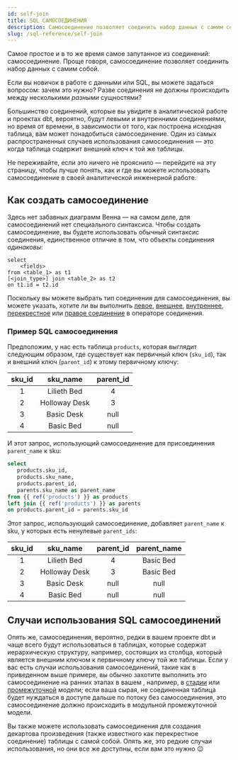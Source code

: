 ```yaml
---
id: self-join
title: SQL САМОСОЕДИНЕНИЯ
description: Самосоединение позволяет соединить набор данных с самим собой. Обычный случай использования самосоединения — это когда таблица содержит внешний ключ к первичному ключу той же таблицы.
slug: /sql-reference/self-join
---
```


<head>
    <title>Работа с самосоединениями в SQL</title>
</head>

Самое простое и в то же время самое запутанное из соединений: самосоединение. Проще говоря, самосоединение позволяет соединить набор данных с самим собой.

Если вы новичок в работе с данными или SQL, вы можете задаться вопросом: зачем это нужно? Разве соединения не должны происходить между несколькими *разными* сущностями?

Большинство соединений, которые вы увидите в аналитической работе и проектах dbt, вероятно, будут левыми и внутренними соединениями, но время от времени, в зависимости от того, как построена исходная таблица, вам может понадобиться самосоединение. Один из самых распространенных случаев использования самосоединения — это когда таблица содержит внешний ключ к <Term id="primary-key" /> той же таблицы.

Не переживайте, если это ничего не прояснило — перейдите на эту страницу, чтобы лучше понять, как и где вы можете использовать самосоединение в своей аналитической инженерной работе.

## Как создать самосоединение

Здесь нет забавных диаграмм Венна — на самом деле, для самосоединений нет специального синтаксиса. Чтобы создать самосоединение, вы будете использовать обычный синтаксис соединения, единственное отличие в том, что объекты соединения *одинаковы*:

```
select
	<fields>
from <table_1> as t1
[<join_type>] join <table_2> as t2
on t1.id = t2.id
```

Поскольку вы можете выбрать тип соединения для самосоединения, вы можете указать, хотите ли вы выполнить [левое](/sql-reference/left-join), [внешнее](/sql-reference/outer-join), [внутреннее](/sql-reference/inner-join), [перекрестное](/sql-reference/cross-join) или [правое соединение](/sql-reference/right-join) в операторе соединения.

### Пример SQL самосоединения

Предположим, у нас есть таблица `products`, которая выглядит следующим образом, где существует как первичный ключ (`sku_id`), так и внешний ключ (`parent_id`) к этому первичному ключу:

| **sku_id** | **sku_name** | **parent_id** |
|:---:|:---:|:---:|
| 1 | Lilieth Bed | 4 |
| 2 | Holloway Desk | 3 |
| 3 | Basic Desk | null |
| 4 | Basic Bed | null |

И этот запрос, использующий самосоединение для присоединения `parent_name` к sku:

```sql
select
   products.sku_id,
   products.sku_name,
   products.parent_id,
   parents.sku_name as parent_name
from {{ ref('products') }} as products
left join {{ ref('products') }} as parents
on products.parent_id = parents.sku_id
```

Этот запрос, использующий самосоединение, добавляет `parent_name` к sku, у которых есть ненулевые `parent_ids`:

| sku_id | sku_name | parent_id | parent_name |
|:---:|:---:|:---:|:---:|
| 1 | Lilieth Bed | 4 | Basic Bed |
| 2 | Holloway Desk | 3 | Basic Bed |
| 3 | Basic Desk | null | null |
| 4 | Basic Bed | null | null |

## Случаи использования SQL самосоединений

Опять же, самосоединения, вероятно, редки в вашем проекте dbt и чаще всего будут использоваться в таблицах, которые содержат иерархическую структуру, например, состоящих из столбца, который является внешним ключом к первичному ключу той же таблицы. Если у вас есть случаи использования самосоединений, такие как в приведенном выше примере, вы обычно захотите выполнить это самосоединение на ранних этапах в вашем <Term id="dag" />, например, в [стадии](/best-practices/how-we-structure/2-staging) или [промежуточной](/best-practices/how-we-structure/3-intermediate) модели; если ваша сырая, не соединенная таблица будет нуждаться в доступе дальше по потоку без самосоединения, это самосоединение должно происходить в модульной промежуточной модели.

Вы также можете использовать самосоединения для создания декартова произведения (также известного как перекрестное соединение) таблицы с самой собой. Опять же, это редкие случаи использования, но они все же доступны, если вам это нужно 😉